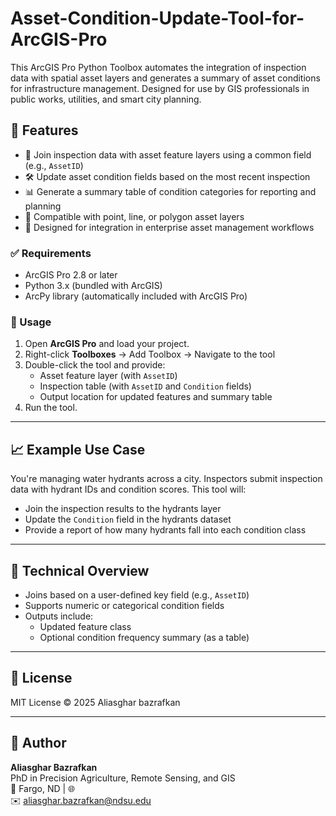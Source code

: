 # Asset-Condition-Update-Tool-for-ArcGIS-Pro


This ArcGIS Pro Python Toolbox automates the integration of inspection data with spatial asset layers and generates a summary of asset conditions for infrastructure management. Designed for use by GIS professionals in public works, utilities, and smart city planning.

## 📌 Features

- 🔄 Join inspection data with asset feature layers using a common field (e.g., `AssetID`)
- 🛠 Update asset condition fields based on the most recent inspection
- 📊 Generate a summary table of condition categories for reporting and planning
- 📍 Compatible with point, line, or polygon asset layers
- 🧩 Designed for integration in enterprise asset management workflows


### ✅ Requirements

- ArcGIS Pro 2.8 or later
- Python 3.x (bundled with ArcGIS)
- ArcPy library (automatically included with ArcGIS Pro)

### 🔧 Usage

1. Open **ArcGIS Pro** and load your project.
2. Right-click **Toolboxes** → Add Toolbox → Navigate to the tool
3. Double-click the tool and provide:
   - Asset feature layer (with `AssetID`)
   - Inspection table (with `AssetID` and `Condition` fields)
   - Output location for updated features and summary table
4. Run the tool.

---

## 📈 Example Use Case

You're managing water hydrants across a city. Inspectors submit inspection data with hydrant IDs and condition scores. This tool will:
- Join the inspection results to the hydrants layer
- Update the `Condition` field in the hydrants dataset
- Provide a report of how many hydrants fall into each condition class

---

## 🧠 Technical Overview

- Joins based on a user-defined key field (e.g., `AssetID`)
- Supports numeric or categorical condition fields
- Outputs include:
  - Updated feature class
  - Optional condition frequency summary (as a table)

---

## 📜 License

MIT License © 2025 Aliasghar bazrafkan

---

## 👤 Author

**Aliasghar Bazrafkan**  
PhD in Precision Agriculture, Remote Sensing, and GIS  
📍 Fargo, ND | 🌐  
✉️ aliasghar.bazrafkan@ndsu.edu
